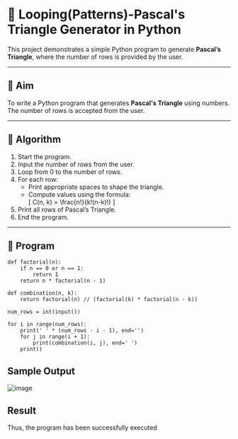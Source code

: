 # 🔺 Looping(Patterns)-Pascal's Triangle Generator in Python

This project demonstrates a simple Python program to generate **Pascal’s Triangle**, where the number of rows is provided by the user.

---

## 🎯 Aim

To write a Python program that generates **Pascal's Triangle** using numbers. The number of rows is accepted from the user.

---

## 🧠 Algorithm

1. Start the program.
2. Input the number of rows from the user.
3. Loop from 0 to the number of rows.
4. For each row:
   - Print appropriate spaces to shape the triangle.
   - Compute values using the formula:  
     \[
     C(n, k) = \frac{n!}{k!(n-k)!}
     \]
5. Print all rows of Pascal’s Triangle.
6. End the program.

---

## 🧪 Program
```
def factorial(n): 
    if n == 0 or n == 1: 
        return 1 
    return n * factorial(n - 1) 

def combination(n, k): 
    return factorial(n) // (factorial(k) * factorial(n - k)) 

num_rows = int(input()) 

for i in range(num_rows): 
    print(' ' * (num_rows - i - 1), end='') 
    for j in range(i + 1): 
        print(combination(i, j), end=' ') 
    print()
```

## Sample Output
![image](https://github.com/user-attachments/assets/60b37196-17c1-491d-812a-572908cc1497)

## Result
Thus, the program has been successfully executed
